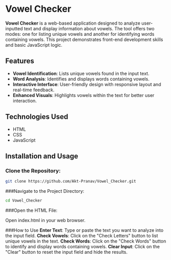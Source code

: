 # Vowel Checker

**Vowel Checker** is a web-based application designed to analyze user-inputted text and display information about vowels. The tool offers two modes: one for listing unique vowels and another for identifying words containing vowels. This project demonstrates front-end development skills and basic JavaScript logic.

## Features
- **Vowel Identification**: Lists unique vowels found in the input text.
- **Word Analysis**: Identifies and displays words containing vowels.
- **Interactive Interface**: User-friendly design with responsive layout and real-time feedback.
- **Enhanced Visuals**: Highlights vowels within the text for better user interaction.

## Technologies Used
- HTML
- CSS
- JavaScript

## Installation and Usage

### Clone the Repository:
```bash
git clone https://github.com/Akt-Pranav/Vowel_Checker.git
```
###Navigate to the Project Directory:

```bash
cd Vowel_Checker
```
###Open the HTML File:

Open index.html in your web browser.

###How to Use
**Enter Text**: Type or paste the text you want to analyze into the input field.
**Check Vowels**: Click on the "Check Letters" button to list unique vowels in the text.
**Check Words**: Click on the "Check Words" button to identify and display words containing vowels.
**Clear Input**: Click on the "Clear" button to reset the input field and hide the results.
